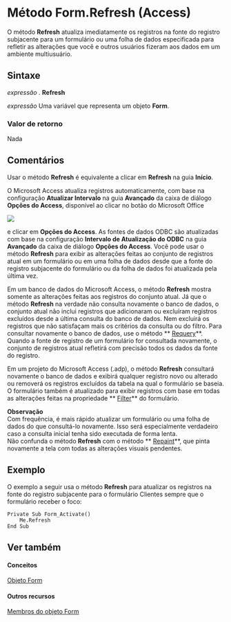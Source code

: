 
# Método Form.Refresh (Access)

O método  **Refresh** atualiza imediatamente os registros na fonte do registro subjacente para um formulário ou uma folha de dados especificada para refletir as alterações que você e outros usuários fizeram aos dados em um ambiente multiusuário.
 


## Sintaxe

 *expressão*  . **Refresh**
 

 
 *expressão*  Uma variável que representa um objeto **Form**.
 

 

### Valor de retorno

Nada
 

 

## Comentários

Usar o método  **Refresh** é equivalente a clicar em **Refresh** na guia **Início**.
 

 
O Microsoft Access atualiza registros automaticamente, com base na configuração  **Atualizar Intervalo** na guia **Avançado** da caixa de diálogo **Opções do Access**, disponível ao clicar no botão do Microsoft Office 
 
![](images/O12FileMenuButton_large_ZA10121573.gif)
 
e clicar em  **Opções do Access**. As fontes de dados ODBC são atualizadas com base na configuração  **Intervalo de Atualização do ODBC** na guia **Avançado** da caixa de diálogo **Opções do Access**. Você pode usar o método  **Refresh** para exibir as alterações feitas ao conjunto de registros atual em um formulário ou em uma folha de dados desde que a fonte do registro subjacente do formulário ou da folha de dados foi atualizada pela última vez.
 

 
Em um banco de dados do Microsoft Access, o método  **Refresh** mostra somente as alterações feitas aos registros do conjunto atual. Já que o método **Refresh** na verdade não consulta novamente o banco de dados, o conjunto atual não inclui registros que adicionaram ou excluíram registros excluídos desde a última consulta do banco de dados. Nem excluirá os registros que não satisfaçam mais os critérios da consulta ou do filtro. Para consultar novamente o banco de dados, use o método ** [Requery](26d8d784-9348-6301-9bef-569d15668a0e.md)**. Quando a fonte de registro de um formulário for consultada novamente, o conjunto de registros atual refletirá com precisão todos os dados da fonte do registro.
 

 
Em um projeto do Microsoft Access (.adp), o método  **Refresh** consultará novamente o banco de dados e exibirá qualquer registro novo ou alterado ou removerá os registros excluídos da tabela na qual o formulário se baseia. O formulário também é atualizado para exibir registros com base em todas as alterações feitas na propriedade ** [Filter](5eb49f82-8519-981c-a663-9862736ac95f.md)** do formulário.
 

 

 **Observação**<BR/>   Com frequência, é mais rápido atualizar um formulário ou uma folha de dados do que consultá-lo novamente. Isso será especialmente verdadeiro caso a consulta inicial tenha sido executada de forma lenta. <BR/>Não confunda o método **Refresh** com o método ** [Repaint](ce386055-c4b7-9aa8-7f49-de0010467970.md)**, que pinta novamente a tela com todas as alterações visuais pendentes.
 


## Exemplo

O exemplo a seguir usa o método  **Refresh** para atualizar os registros na fonte do registro subjacente para o formulário Clientes sempre que o formulário receber o foco:
 

 

```
Private Sub Form_Activate() 
    Me.Refresh 
End Sub
```


## Ver também


#### Conceitos


 
 [Objeto Form](72ef9219-142b-b690-b696-3eba9a5d4522.md)
#### Outros recursos


 
 [Membros do objeto Form](e1976b58-28ca-8f76-cdf3-6732cb06ce6c.md)